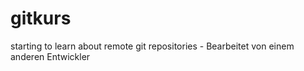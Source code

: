 gitkurs
=======

starting to learn about remote git repositories - Bearbeitet von einem anderen Entwickler
